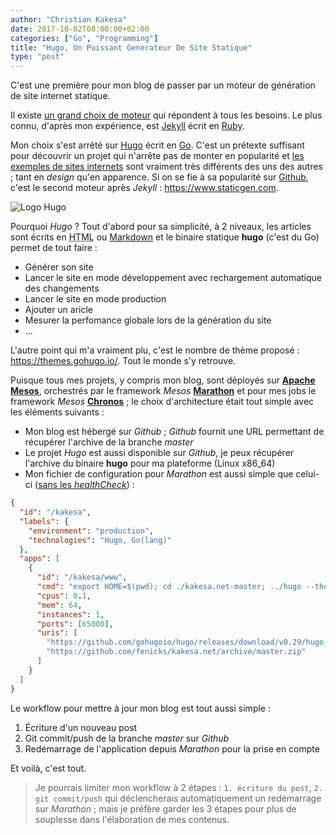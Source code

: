 ```yaml
---
author: "Christian Kakesa"
date: 2017-10-02T08:00:00+02:00
categories: ["Go", "Programming"]
title: "Hugo, Un Puissant Generateur De Site Statique"
type: "post"
---
```


C'est une première pour mon blog de passer par un moteur de génération de site internet statique.

Il existe [un grand choix de moteur](https://www.staticgen.com/) qui répondent à tous les besoins.
Le plus connu, d'après mon expérience, est [Jekyll](http://jekyllrb.com/) écrit en [Ruby](https://www.ruby-lang.org).

Mon choix s'est arrêté sur [Hugo](https://gohugo.io/) écrit en [Go](https://golang.org/).
C'est un prétexte suffisant pour découvrir un projet qui n'arrête pas de monter en popularité et [les exemples de sites internets](https://themes.gohugo.io/) sont vraiment très différents des uns des autres ; tant en *design* qu'en apparence.
Si on se fie à sa popularité sur [Github](https://github.com/), c'est le second moteur après *Jekyll* : https://www.staticgen.com.

![Logo Hugo](/images/logo_hugo.svg#center)

Pourquoi *Hugo* ? Tout d'abord pour sa simplicité, à 2 niveaux, les articles sont écrits en <abbr title="HyperText Markup Language">HTML</abbr> ou [Markdown](https://wikipedia.org/wiki/Markdown) et le binaire statique **hugo** (c'est du Go) permet de tout faire : 

  * Générer son site
  * Lancer le site en mode développement avec rechargement automatique des changements
  * Lancer le site en mode production 
  * Ajouter un aricle
  * Mesurer la perfomance globale lors de la génération du site
  * ...

L'autre point qui m'a vraiment plu, c'est le nombre de thème proposé : https://themes.gohugo.io/.
Tout le monde s'y retrouve.

Puisque tous mes projets, y compris mon blog, sont déployés sur **[Apache Mesos](http://mesos.apache.org/)**, orchestrés par le framework *Mesos* **[Marathon](https://mesosphere.github.io/marathon/)** et pour mes jobs le framework *Mesos* **[Chronos](https://mesos.github.io/chronos/)** ; le choix d'architecture était tout simple avec les éléments suivants : 

  * Mon blog est hébergé sur *Github* ; *Github* fournit une URL permettant de récupérer l'archive de la branche *master*
  * Le projet *Hugo* est aussi disponible sur *Github*, je peux récupérer l'archive du binaire **hugo** pour ma plateforme (Linux x86_64)
  * Mon fichier de configuration pour *Marathon* est aussi simple que celui-ci ([sans les *healthCheck*](https://mesosphere.github.io/marathon/docs/health-checks.html)) :

```json
{
  "id": "/kakesa",
  "labels": {
    "environment": "production",
    "technologies": "Hugo, Go(lang)"
  },
  "apps": [
    {
      "id": "/kakesa/www",
      "cmd": "export HOME=$(pwd); cd ./kakesa.net-master; ../hugo --theme=hugo-future-imperfect; ../hugo server --baseURL=https://kakesa.net --appendPort=false --config=config.toml --log --port=${PORT0} --watch=false --bind=0.0.0.0",
      "cpus": 0.1,
      "mem": 64,
      "instances": 1,
      "ports": [65000],
      "uris": [
        "https://github.com/gohugoio/hugo/releases/download/v0.29/hugo_0.29_Linux-64bit.tar.gz",
        "https://github.com/fenicks/kakesa.net/archive/master.zip"
      ]
    }
  ]
}
```

Le workflow pour mettre à jour mon blog est tout aussi simple : 

  1. Écriture d'un nouveau post
  2. Git commit/push de la branche *master* sur *Github*
  3. Redémarrage de l'application depuis *Marathon* pour la prise en compte

Et voilà, c'est tout.

> Je pourrais limiter mon workflow à 2 étapes : `1. écriture du post`, `2. git commit/push` qui déclencherais automatiquement un redémarrage sur *Marathon* ; mais je préfère garder les 3 étapes pour plus de souplesse dans l'élaboration de mes contenus.
